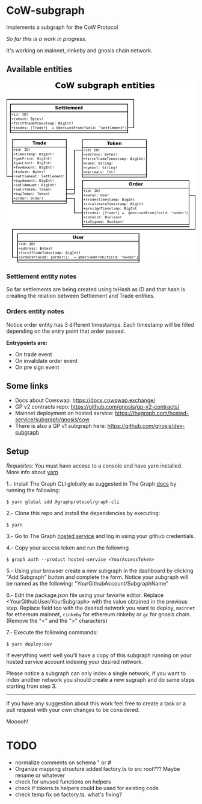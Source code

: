 # CoW-subgraph

Implements a subgraph for the CoW Protocol 

*So far this is a work in progress.*

It's working on mainnet, rinkeby and gnosis chain network.

## Available entities

![CoW Protocol subgraph entities diagrams](./dia/CowProtocolSubgraphEntities.png)

### Settlement entity notes

So far settlements are being created using txHash as ID and that hash is creating the relation between Settlement and Trade entities.

### Orders entity notes

Notice order entity has 3 different timestamps. Each timestamp will be filled depending on the entry point that order passed.

**Entrypoints are:**

- On trade event
- On invalidate order event
- On pre sign event

## Some links

- Docs about Cowswap: https://docs.cowswap.exchange/
- GP v2 contracts repo: https://github.com/gnosis/gp-v2-contracts/
- Mainnet deployment on hosted service: https://thegraph.com/hosted-service/subgraph/gnosis/cow
- There is also a GP v1 subgraph here: https://github.com/gnosis/dex-subgraph

## Setup

*Requisites:* You must have access to a console and have yarn installed. More info about [yarn](https://classic.yarnpkg.com/lang/en/docs/)


1.- Install The Graph CLI globally as suggested in The Graph [docs](https://thegraph.com/docs/en/developer/quick-start/) by running the following:

```
$ yarn global add @graphprotocol/graph-cli
```

2.- Clone this repo and install the dependencies by executing:

```
$ yarn
```

3.- Go to The Graph [hosted service](https://thegraph.com/hosted-service/dashboard) and log in using your github credentials. 

4.- Copy your access token and run the following

```
$ graph auth --product hosted-service <YourAccessToken>
```

5.- Using your browser create a new subgraph in the dashboard by clicking "Add Subgraph" button and complete the form. Notice your subgraph will be named as the following: "YourGithubAccount/SubgraphName"

6.- Edit the package.json file using your favorite editor. Replace <YourGithubUser/YourSubgraph> with the value obtained in the previous step. Replace <Network> field too with the desired network you want to deploy, ```mainnet``` for ethereum mainnet, ```rinkeby``` for ethereum rinkeby or ```gc``` for gnosis chain. (Remove the "<" and the ">" characters)

7.- Execute the following commands:
```
$ yarn deploy:dev
```

If everything went well you'll have a copy of this subgraph running on your hosted service account indexing your desired network.

Please notice a subgraph can only index a single network, if you want to index another network you should create a new sugraph and do same steps starting from step 3.

---------

If you have any suggestion about this work feel free to create a task or a pull request with your own changes to be considered. 

Mooooh!

# TODO

- normalize comments on schema " or #
- Organize mapping structure added factory.ts to src root??? Maybe rename or whatever
- check for unused functions on helpers
- check if tokens.ts helpers could be used for existing code
- check temp fix on factory.ts. what's fixing?